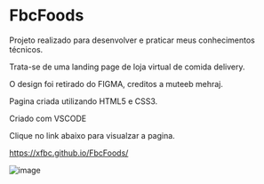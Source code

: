 # FbcFoods

Projeto realizado para desenvolver e praticar meus conhecimentos técnicos. 

Trata-se de uma landing page de loja virtual de comida delivery. 


O design foi retirado do FIGMA, creditos a muteeb mehraj. 

Pagina criada utilizando HTML5 e CSS3. 

Criado com VSCODE 


Clique no link abaixo para visualzar a pagina. 

https://xfbc.github.io/FbcFoods/



![image](https://user-images.githubusercontent.com/92175971/161074167-477ebe38-2bc8-4c08-bd94-50a43fea916b.png)

